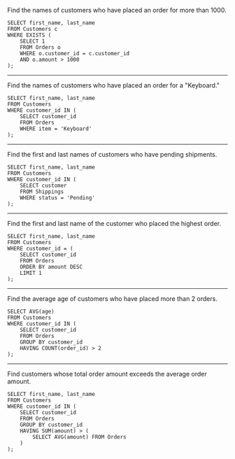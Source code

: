 Find the names of customers who have placed an order for more than 1000.
```
SELECT first_name, last_name
FROM Customers c
WHERE EXISTS (
    SELECT 1
    FROM Orders o
    WHERE o.customer_id = c.customer_id
    AND o.amount > 1000
);
```

---

Find the names of customers who have placed an order for a "Keyboard."

```
SELECT first_name, last_name
FROM Customers
WHERE customer_id IN (
    SELECT customer_id
    FROM Orders
    WHERE item = 'Keyboard'
);
```

---


Find the first and last names of customers who have pending shipments.



```
SELECT first_name, last_name
FROM Customers
WHERE customer_id IN (
    SELECT customer
    FROM Shippings
    WHERE status = 'Pending'
);
```

---

Find the first and last name of the customer who placed the highest order.


```
SELECT first_name, last_name
FROM Customers
WHERE customer_id = (
    SELECT customer_id
    FROM Orders
    ORDER BY amount DESC
    LIMIT 1
);
```

---

Find the average age of customers who have placed more than 2 orders.

```
SELECT AVG(age)
FROM Customers
WHERE customer_id IN (
    SELECT customer_id
    FROM Orders
    GROUP BY customer_id
    HAVING COUNT(order_id) > 2
);
```

---

Find customers whose total order amount exceeds the average order amount.

```
SELECT first_name, last_name
FROM Customers
WHERE customer_id IN (
    SELECT customer_id
    FROM Orders
    GROUP BY customer_id
    HAVING SUM(amount) > (
        SELECT AVG(amount) FROM Orders
    )
);
```

